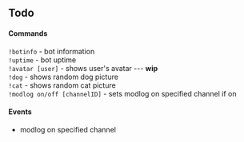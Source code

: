 ## Todo
#### Commands
`!botinfo` - bot information\
`!uptime` - bot uptime\
`!avatar [user]` - shows user's avatar --- **wip**\
`!dog` - shows random dog picture\
`!cat` - shows random cat picture\
`!modlog on/off [channelID]` - sets modlog on specified channel if on 

#### Events
- modlog on specified channel